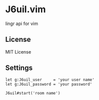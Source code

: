 J6uil.vim
=====

lingr api for vim

License
-------

MIT License

Settings
---------

    let g:J6uil_user     = 'your user name'
    let g:J6uil_password = 'your password'

    J6uil#start('room name')
